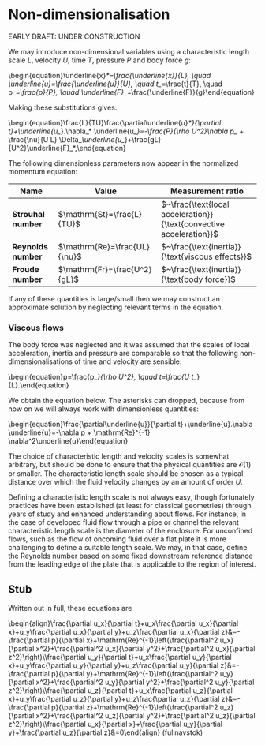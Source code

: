 # Non-dimensionalisation

EARLY DRAFT: UNDER CONSTRUCTION

We may introduce non-dimensional variables using a characteristic length scale $L$, velocity $U$, time $T$, pressure $P$ and body force $g$:

\begin{equation}\underline{x}_*=\frac{\underline{x}}{L}, \quad \underline{u}_*=\frac{\underline{u}}{U}, \quad t_*=\frac{t}{T}, \quad p_*=\frac{p}{P}, \quad \underline{F}_*=\frac{\underline{F}}{g}\end{equation}

Making these substitutions gives:

\begin{equation}\frac{L}{TU}\frac{\partial\underline{u}_*}{\partial t_*}+\underline{u_*}.\nabla_* \underline{u_*}=-\frac{P}{\rho U^2}\nabla p_* + \frac{\nu}{U L} \Delta_*\underline{u_*}+\frac{gL}{U^2}\underline{F}_*,\end{equation}

The following dimensionless parameters now appear in the normalized momentum equation:

| Name   | Value   | Measurement ratio   |
| --- | --- | --- |
| **Strouhal number** | $\mathrm{St}=\frac{L}{TU}$   | $~\frac{\text{local acceleration}}{\text{convective acceleration}}$ |
| **Reynolds number** | $\mathrm{Re}=\frac{UL}{\nu}$ | $~\frac{\text{inertia}}{\text{viscous effects}}$ |
| **Froude number**   | $\mathrm{Fr}=\frac{U^2}{gL}$ | $~\frac{\text{inertia}}{\text{body force}}$|

If any of these quantities is large/small then we may construct an approximate solution by neglecting relevant terms in the equation.






### Viscous flows

The body force was neglected and it was assumed that the scales of local acceleration, inertia and pressure are comparable so that the following non-dimensionalisations of time and velocity are sensible:

\begin{equation}p=\frac{p_*}{\rho U^2}, \quad t=\frac{U t_*}{L}.\end{equation}

We obtain the equation below. The asterisks can dropped, because from now on we will always work with dimensionless quantities:

\begin{equation}\frac{\partial\underline{u}}{\partial t}+\underline{u}.\nabla \underline{u}=-\nabla p + \mathrm{Re}^{-1} \nabla^2\underline{u}\end{equation}

The choice of characteristic length and velocity scales is somewhat arbitrary, but should be done to ensure that the physical quantities are $\mathcal{O}(1)$ or smaller. The characteristic length scale should be chosen as a typical distance over which the fluid velocity changes by an amount of order $U$.

Defining a characteristic length scale is not always easy, though fortunately practices have been established (at least for classical geometries) through years of study and enhanced understanding about flows. For instance, in the case of developed fluid flow through a pipe or channel the relevant characteristic length scale is the diameter of the enclosure. For unconfined flows, such as the flow of oncoming fluid over a flat plate it is more challenging to define a suitable length scale. We may, in that case, define the Reynolds number based on some fixed downstream reference distance from the leading edge of the plate that is applicable to the region of interest.




## Stub
Written out in full, these equations are

\begin{align}\frac{\partial u_x}{\partial t}+u_x\frac{\partial u_x}{\partial x}+u_y\frac{\partial u_x}{\partial y}+u_z\frac{\partial u_x}{\partial z}&=-\frac{\partial p}{\partial x}+\mathrm{Re}^{-1}\left(\frac{\partial^2 u_x}{\partial x^2}+\frac{\partial^2 u_x}{\partial y^2}+\frac{\partial^2 u_x}{\partial z^2}\right)\\\frac{\partial u_y}{\partial t}+u_x\frac{\partial u_y}{\partial x}+u_y\frac{\partial u_y}{\partial y}+u_z\frac{\partial u_y}{\partial z}&=-\frac{\partial p}{\partial y}+\mathrm{Re}^{-1}\left(\frac{\partial^2 u_y}{\partial x^2}+\frac{\partial^2 u_y}{\partial y^2}+\frac{\partial^2 u_y}{\partial z^2}\right)\\\frac{\partial u_z}{\partial t}+u_x\frac{\partial u_z}{\partial x}+u_y\frac{\partial u_z}{\partial y}+u_z\frac{\partial u_z}{\partial z}&=-\frac{\partial p}{\partial z}+\mathrm{Re}^{-1}\left(\frac{\partial^2 u_z}{\partial x^2}+\frac{\partial^2 u_z}{\partial y^2}+\frac{\partial^2 u_z}{\partial z^2}\right)\\\frac{\partial u_x}{\partial x}+\frac{\partial u_y}{\partial y}+\frac{\partial u_z}{\partial z}&=0\end{align} (fullnavstok)
